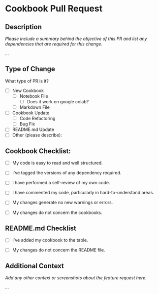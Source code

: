 # Cookbook Pull Request

## Description

*Please include a summary behind the objective of this PR and list any dependencies that are required for this change.*

...

## Type of Change

What type of PR is it?

- [ ] New Cookbook
  - [ ] Notebook File
    - [ ] Does it work on google colab?
  - [ ] Markdown File
- [ ] Cookbook Update
  - [ ] Code Refactoring
  - [ ] Bug Fix
- [ ] README.md Update
- [ ] Other (please describe):

## Cookbook Checklist:

- [ ] My code is easy to read and well structured.
- [ ] I've tagged the versions of any dependency required.
- [ ] I have performed a self-review of my own code.
- [ ] I have commented my code, particularly in hard-to-understand areas.
- [ ] My changes generate no new warnings or errors.
      
- [ ] My changes do not concern the cookbooks.

## README.md Checklist

- [ ] I've added my cookbook to the table.
      
- [ ] My changes do not concern the README file.

## Additional Context

*Add any other context or screenshots about the feature request here.*

...
